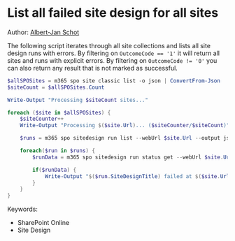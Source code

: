 # List all failed site design for all sites

Author: [Albert-Jan Schot](https://www.cloudappie.nl/failed-sitedesigns-clim365/)

The following script iterates through all site collections and lists all site design runs with errors. By filtering on `OutcomeCode == '1'` it will return all sites and runs with explicit errors. By filtering on `OutcomeCode != '0'` you can also return any result that is not marked as successful.

```powershell tab="PowerShell Core"
$allSPOSites = m365 spo site classic list -o json | ConvertFrom-Json
$siteCount = $allSPOSites.Count

Write-Output "Processing $siteCount sites..."

foreach ($site in $allSPOSites) {
    $siteCounter++
    Write-Output "Processing $($site.Url)... ($siteCounter/$siteCount)"

    $runs = m365 spo sitedesign run list --webUrl $site.Url --output json | ConvertFrom-Json

    foreach($run in $runs) {
        $runData = m365 spo sitedesign run status get --webUrl $site.Url --runId $run.ID --query '[?OutcomeCode == `1`]' --output json | ConvertFrom-Json

        if($runData) {
            Write-Output "$($run.SiteDesignTitle) failed at $($site.Url) with id $($run.ID)"
        }
    }
}
```

Keywords:

- SharePoint Online
- Site Design
